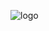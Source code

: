 ![logo](https://user-images.githubusercontent.com/54922827/170560358-06142f97-65ac-43f0-b5c6-7adae34fcad5.png)
